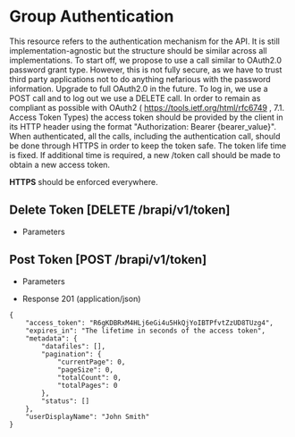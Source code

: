 
# Group Authentication

This resource refers to the authentication mechanism for the API. It is still implementation-agnostic but the structure
should be similar across all implementations. To start off, we propose to use a call similar to OAuth2.0 password grant type. However, this is not fully secure, as we have to trust third party applications not to do anything nefarious with the password information. Upgrade to full OAuth2.0 in the future.
To log in, we use a POST call and to log out we use a DELETE call. In order to remain as compliant as possible with OAuth2 ( https://tools.ietf.org/html/rfc6749 , 7.1.  Access Token Types)
the access token should be provided by the client in its HTTP header using the format "Authorization: Bearer {bearer_value}".
When authenticated, all the calls, including the authentication call, should be done through HTTPS in order to keep the token safe.
The token life time is fixed. If additional time is required, a new /token call should be made to obtain a new access token.

**HTTPS** should be enforced everywhere.





## Delete Token  [DELETE /brapi/v1/token]

 

+ Parameters




## Post Token  [POST /brapi/v1/token]

 

+ Parameters


+ Response 201 (application/json)
```
{
    "access_token": "R6gKDBRxM4HLj6eGi4u5HkQjYoIBTPfvtZzUD8TUzg4",
    "expires_in": "The lifetime in seconds of the access token",
    "metadata": {
        "datafiles": [],
        "pagination": {
            "currentPage": 0,
            "pageSize": 0,
            "totalCount": 0,
            "totalPages": 0
        },
        "status": []
    },
    "userDisplayName": "John Smith"
}
```